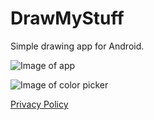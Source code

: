 DrawMyStuff
==========

Simple drawing app for Android.

![Image of app](http://i.imgur.com/oCZzUSU.png)

![Image of color picker](http://i.imgur.com/40NRMNA.png)

[Privacy Policy](https://fireph.github.io/DrawMyStuff/)
